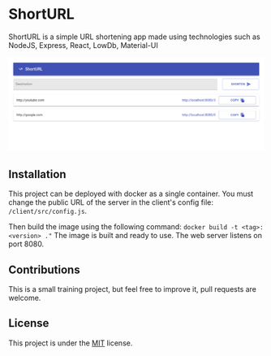 # ShortURL

ShortURL is a simple URL shortening app made using technologies such as NodeJS, Express, React, LowDb, Material-UI

![Screenshot](https://raw.githubusercontent.com/alexandre-snr/shorturl/medias/example.png)

## Installation

This project can be deployed with docker as a single container. You must change the public URL of the server in the client's config file: ```/client/src/config.js```.

Then build the image using the following command: 
```docker build -t <tag>:<version> ."```
The image is built and ready to use. The web server listens on port 8080.

## Contributions

This is a small training project, but feel free to improve it, pull requests are welcome.

## License

This project is under the [MIT](https://choosealicense.com/licenses/mit/) license.
